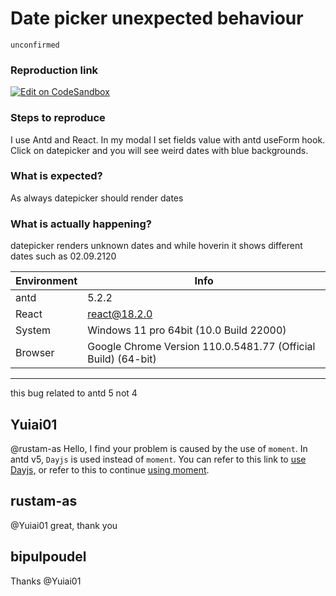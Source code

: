 # Date picker unexpected behaviour

`unconfirmed`

### Reproduction link

[![Edit on CodeSandbox](https://codesandbox.io/static/img/play-codesandbox.svg)](https://codesandbox.io/s/antd-reproduction-template-forked-hejwvz)

### Steps to reproduce

I use Antd and React. In my modal I set fields value with antd useForm hook. Click on datepicker and you will see weird dates with blue backgrounds.

### What is expected?

As always datepicker should render dates

### What is actually happening?

datepicker renders unknown dates and while hoverin it shows different dates such as 02.09.2120

| Environment | Info                                                          |
| ----------- | ------------------------------------------------------------- |
| antd        | 5.2.2                                                         |
| React       | react@18.2.0                                                  |
| System      | Windows 11 pro 64bit (10.0 Build 22000)                       |
| Browser     | Google Chrome Version 110.0.5481.77 (Official Build) (64-bit) |

---

this bug related to antd 5 not 4

<!-- generated by ant-design-issue-helper. DO NOT REMOVE -->

## Yuiai01

@rustam-as Hello, I find your problem is caused by the use of `moment`. In antd v5, `Dayjs` is used instead of `moment`. You can refer to this link to [use Dayjs,](https://codesandbox.io/s/antd-reproduction-template-forked-erw7i9?file=/index.js) or refer to this to continue [using moment](https://ant.design/docs/react/use-custom-date-library#datepicker).

## rustam-as

@Yuiai01 great, thank you

## bipulpoudel

Thanks @Yuiai01
